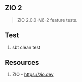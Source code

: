 ZIO 2
-----
>ZIO 2.0.0-M6-2 feature tests.

Test
----
1. sbt clean test

Resources
---------
1. ZIO - https://zio.dev